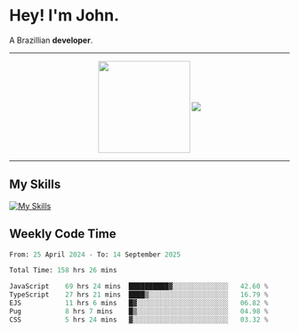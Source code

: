 # Hey! I'm John.

A Brazillian **developer**.

---

<p align="center">
  <img align="center" src="https://github-readme-stats.vercel.app/api?username=joaoiacillo&show_icons=true&locale=en" height="165" />
  <img align="center" src="https://github-readme-stats.vercel.app/api/top-langs/?username=anuraghazra&layout=compact" />
</p>

---

## My Skills

[![My Skills](https://skillicons.dev/icons?i=js,html,css,bootstrap,py,mysql,bash,linux,git,github,vscode,gamemakerstudio)](https://skillicons.dev)

## Weekly Code Time

<!--START_SECTION:waka-->

```python
From: 25 April 2024 - To: 14 September 2025

Total Time: 158 hrs 26 mins

JavaScript    69 hrs 24 mins  ██████████▓░░░░░░░░░░░░░░   42.60 %
TypeScript    27 hrs 21 mins  ████▒░░░░░░░░░░░░░░░░░░░░   16.79 %
EJS           11 hrs 6 mins   █▓░░░░░░░░░░░░░░░░░░░░░░░   06.82 %
Pug           8 hrs 7 mins    █▒░░░░░░░░░░░░░░░░░░░░░░░   04.98 %
CSS           5 hrs 24 mins   ▓░░░░░░░░░░░░░░░░░░░░░░░░   03.32 %
```

<!--END_SECTION:waka-->
